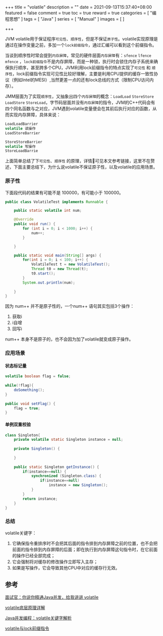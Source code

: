 +++
title = "volatile"
description = ""
date = 2021-09-13T15:37:40+08:00
featured = false
comment = true
toc = true
reward = true
categories = [
"编程思想"
]
tags = [
"Java"
]
series = [
"Manual"
]
images = [
]

+++

JVM volatile用于保证程序`可见性`、`顺序性`，但是不保证`原子性`。volatile实现原理是通过在操作变量之前，多加一个`lock前缀指令`，通过汇编可以看到这个前缀指令。

当谈到顺序性时常会提到`内存屏障`，常见的硬件层面`内存屏障`有：`sfence`    `lfence`     `mfence` ，`lock前缀指令`不是内存屏障，而是一种锁，执行时会锁住内存子系统来确保执行顺序，甚至跨多个CPU，JVM利用lock前缀指令的特点实现了`可见性` 和 `顺序性`，lock前缀指令实现可见性比较好理解，主要是利用CPU提供的缓存一致性协议（例如Intel的MESI）,当然更差一点的还有lock总线的方式（限制CPU访问内存）。

JMM层面为了实现`顺序性`，又抽象出四个`内存屏障`的概念：`LoadLoad`     `StoreStore`    `LoadStore`    `StoreLoad`，字节码层面并没有`内存屏障`的指令，JVM的C++代码会有四个同名函数与之对应，JVM遇到volatile变量便会在其前后执行对应的函数，从而实现内存屏障，具体来说：

```java
LoadLoadBarrier
volatile 读操作
LoadStoreBarrier

StoreStoreBarrier
volatile 写操作
StoreLoadBarrie
```



<!--more-->

上面简单总结了下`可见性`、`顺序性` 的原理，详情🔎可见本文参考链接，这里不在赘述，下面主要总结下，为什么说volatile不保证原子性，以及volatile的应用场景。

### 原子性

下面段代码的结果有可能不是 100000，有可能小于 100000。

```java
public class VolatileTest implements Runnable {

    public static volatile int num;

    @Override
    public void run() {
        for (int i = 0; i < 1000; i++) {
            num++;
        }

    }

    public static void main(String[] args) {
        for(int i = 0; i < 100; i++) {
            VolatileTest t = new VolatileTest();
            Thread t0 = new Thread(t);
            t0.start();
        }
        System.out.println(num);
        
    }
}
```

因为 num++ 并不是原子性的，一个num++ 语句其实包括3个操作：

1. 获取i
2. i自增
3. 回写i

num++ 本身不是原子的，也不会因为加了volatile就变成原子操作。

### 应用场景

#### 状态标记量

```java
volatile boolean flag = false;
 
while(!flag){
    doSomething();
}
 
public void setFlag() {
    flag = true;
}
```

#### 单例双重校验

```java
class Singleton{
    private volatile static Singleton instance = null;
     
    private Singleton() {
         
    }
     
    public static Singleton getInstance() {
        if(instance==null) {
            synchronized (Singleton.class) {
                if(instance==null)
                    instance = new Singleton();
            }
        }
        return instance;
    }
}
```

### 总结

volatile关键字：

1. 它确保指令重排序时不会把其后面的指令排到内存屏障之前的位置，也不会把前面的指令排到内存屏障的后面；即在执行到内存屏障这句指令时，在它前面的操作已经全部完成；
2. 它会强制将对缓存的修改操作立即写入主存；
3. 如果是写操作，它会导致其他CPU中对应的缓存行无效。

## 参考

[面试官：你说你精通Java并发，给我讲讲 volatile](https://mp.weixin.qq.com/s/3AtT558QdHGI6Kr2H9wv4w)

[volatile底层原理详解](https://zhuanlan.zhihu.com/p/133851347)

[Java并发编程：volatile关键字解析](https://www.cnblogs.com/dolphin0520/p/3920373.html)

[volatile与lock前缀指令](https://blog.csdn.net/qq_26222859/article/details/52235930)

